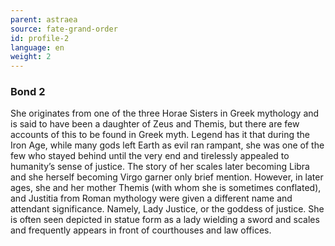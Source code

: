 ```yaml
---
parent: astraea
source: fate-grand-order
id: profile-2
language: en
weight: 2
---
```


### Bond 2

She originates from one of the three Horae Sisters in Greek mythology and is said to have been a daughter of Zeus and Themis, but there are few accounts of this to be found in Greek myth. Legend has it that during the Iron Age, while many gods left Earth as evil ran rampant, she was one of the few who stayed behind until the very end and tirelessly appealed to humanity’s sense of justice. The story of her scales later becoming Libra and she herself becoming Virgo garner only brief mention. However, in later ages, she and her mother Themis (with whom she is sometimes conflated), and Justitia from Roman mythology were given a different name and attendant significance. Namely, Lady Justice, or the goddess of justice. She is often seen depicted in statue form as a lady wielding a sword and scales and frequently appears in front of courthouses and law offices.

